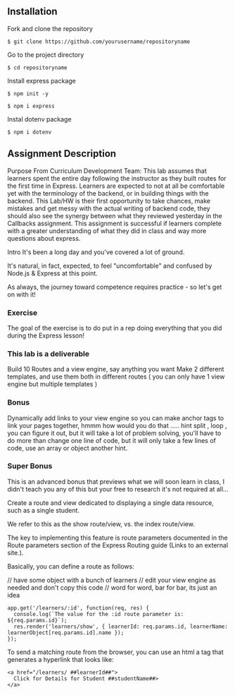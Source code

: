 ## Installation
Fork and clone the repository
```
$ git clone https://github.com/yourusername/repositoryname
```
Go to the project directory
```
$ cd repositoryname
```

Install express package
```
$ npm init -y
```
```
$ npm i express
```
Instal dotenv package
```
$ npm i dotenv
```


## Assignment Description

Purpose From Curriculum Development Team: This lab assumes that learners spent the entire day following the instructor as they built routes for the first time in Express. Learners are expected to not at all be comfortable yet with the terminology of the backend, or in building things with the backend. This Lab/HW is their first opportunity to take chances, make mistakes and get messy with the actual writing of backend code, they should also see the synergy between what they reviewed yesterday in the Callbacks assignment. This assignment is successful if learners complete with a greater understanding of what they did in class and way more questions about express.




Intro
It's been a long day and you've covered a lot of ground.

It's natural, in fact, expected, to feel "uncomfortable" and confused by Node.js & Express at this point.

As always, the journey toward competence requires practice - so let's get on with it!




### Exercise
The goal of the exercise is to do put in a rep doing everything that you did during the Express lesson!

### This lab is a deliverable
Build 10 Routes and a view engine, say anything you want
Make 2 different templates, and use them both in different routes ( you can only have 1 view engine but multiple templates )
### Bonus
Dynamically add links to your view engine so you can make anchor tags to link your pages together, hmmm how would you do that ….. hint split , loop , you can figure it out, but it will take a lot of problem solving, you'll have to do more than change one line of code, but it will only take a few lines of code, use an array or object another hint.
### Super Bonus
This is an advanced bonus that previews what we will soon learn in class, I didn't teach you any of this but your free to research it's not required at all…

Create a route and view dedicated to displaying a single data resource, such as a single student.

We refer to this as the show route/view, vs. the index route/view.

The key to implementing this feature is route parameters documented in the Route parameters section of the Express Routing guide (Links to an external site.).

Basically, you can define a route as follows:

// have some object with a bunch of learners
// edit your view engine as needed and don't copy this code
// word for word, bar for bar, its just an idea
```
app.get('/learners/:id', function(req, res) {
  console.log(`The value for the :id route parameter is: ${req.params.id}`);
  res.render('learners/show', { learnerId: req.params.id, learnerName: learnerObject[req.params.id].name });
});
```
To send a matching route from the browser, you can use an html a tag that generates a hyperlink that looks like:
```
<a href="/learners/ ##learnerId##">
  Click for Details for Student ##studentName##>
</a>
```